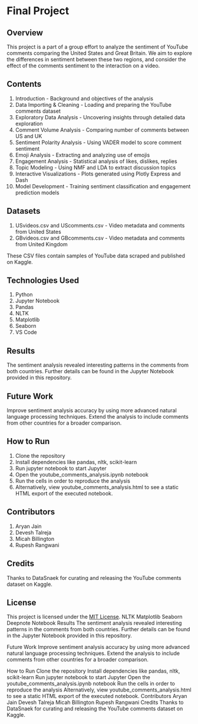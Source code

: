 # Final Project

## Overview

This project is a part of a group effort to analyze the sentiment of YouTube comments comparing the United States and Great Britain. We aim to explore the differences in sentiment between these two regions, and consider the effect of the comments sentiment to the interaction on a video.

## Contents

1. Introduction - Background and objectives of the analysis
2. Data Importing & Cleaning - Loading and preparing the YouTube comments dataset
3. Exploratory Data Analysis - Uncovering insights through detailed data exploration
4. Comment Volume Analysis - Comparing number of comments between US and UK
5. Sentiment Polarity Analysis - Using VADER model to score comment sentiment
6. Emoji Analysis - Extracting and analyzing use of emojis
7. Engagement Analysis - Statistical analysis of likes, dislikes, replies
8. Topic Modeling - Using NMF and LDA to extract discussion topics
9. Interactive Visualizations - Plots generated using Plotly Express and Dash
10. Model Development - Training sentiment classification and engagement prediction models

## Datasets 

1. USvideos.csv and UScomments.csv - Video metadata and comments from United States
2. GBvideos.csv and GBcomments.csv - Video metadata and comments from United Kingdom

These CSV files contain samples of YouTube data scraped and published on Kaggle.

## Technologies Used

1. Python
2. Jupyter Notebook
3. Pandas
4. NLTK
5. Matplotlib
6. Seaborn
7. VS Code

## Results

The sentiment analysis revealed interesting patterns in the comments from both countries. Further details can be found in the Jupyter Notebook provided in this repository.

## Future Work

Improve sentiment analysis accuracy by using more advanced natural language processing techniques.
Extend the analysis to include comments from other countries for a broader comparison.

## How to Run

1. Clone the repository
2. Install dependencies like pandas, nltk, scikit-learn
3. Run jupyter notebook to start Jupyter
4. Open the youtube_comments_analysis.ipynb notebook
5. Run the cells in order to reproduce the analysis
6. Alternatively, view youtube_comments_analysis.html to see a static HTML export of the executed notebook.

## Contributors 

1. Aryan Jain
2. Devesh Talreja
3. Micah Billington
4. Rupesh Rangwani

## Credits

Thanks to DataSnaek for curating and releasing the YouTube comments dataset on Kaggle.

## License

This project is licensed under the [MIT License](LICENSE).
NLTK
Matplotlib
Seaborn
Deepnote Notebook
Results
The sentiment analysis revealed interesting patterns in the comments from both countries. Further details can be found in the Jupyter Notebook provided in this repository.

Future Work
Improve sentiment analysis accuracy by using more advanced natural language processing techniques. Extend the analysis to include comments from other countries for a broader comparison.

How to Run
Clone the repository
Install dependencies like pandas, nltk, scikit-learn
Run jupyter notebook to start Jupyter
Open the youtube_comments_analysis.ipynb notebook
Run the cells in order to reproduce the analysis
Alternatively, view youtube_comments_analysis.html to see a static HTML export of the executed notebook.
Contributors
Aryan Jain
Devesh Talreja
Micah Billington
Rupesh Rangwani
Credits
Thanks to DataSnaek for curating and releasing the YouTube comments dataset on Kaggle.
